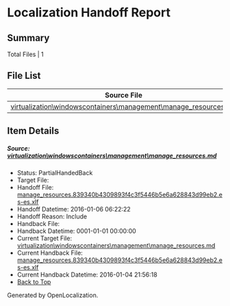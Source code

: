 # <a name='report-top'></a> Localization Handoff Report

## Summary
 Total Files | 1

## File List
 Source File | Status | Details 
 ----------- | ------ | ------- 
 [virtualization\windowscontainers\management\manage_resources.md](https://github.com/Microsoft/Virtualization-Documentation-Private/blob/a1cd5a5735c98779195b8d8b93157a4747cf9017/virtualization/windowscontainers/management/manage_resources.md) | PartialHandedBack | [Details](#5a82d33ca629f2f3243e201815f493c7d26a6ba2214)

## Item Details
##### <a name='5a82d33ca629f2f3243e201815f493c7d26a6ba2214'></a> Source: [virtualization\windowscontainers\management\manage_resources.md](https://github.com/Microsoft/Virtualization-Documentation-Private/blob/a1cd5a5735c98779195b8d8b93157a4747cf9017/virtualization/windowscontainers/management/manage_resources.md)
* Status: PartialHandedBack
* Target File: 
* Handoff File: [manage_resources.839340b4309893f4c3f5446b5e6a628843d99eb2.es-es.xlf](https://github.com/Microsoft/Virtualization-Documentation-Private.handoff/blob/915a9a7d6ea16715890c0a3f63055fbf0da4e480/ol-handoff/Microsoft/Virtualization-Documentation-Private.es-es/live/manage_resources.839340b4309893f4c3f5446b5e6a628843d99eb2.es-es.xlf)
* Handoff Datetime: 2016-01-06 06:22:22
* Handoff Reason: Include
* Handback File: 
* Handback Datetime: 0001-01-01 00:00:00
* Current Target File: [virtualization\windowscontainers\management\manage_resources.md](https://github.com/Microsoft/Virtualization-Documentation-Private.es-es/blob/c637cfefa2407f088975966ffa52f204202326d1/virtualization/windowscontainers/management/manage_resources.md)
* Current Handback File: [manage_resources.839340b4309893f4c3f5446b5e6a628843d99eb2.es-es.xlf](https://github.com/Microsoft/Virtualization-Documentation-Private.handback/blob/63980253af91094a1572b085910951488775d39b/ol-handback/Microsoft/Virtualization-Documentation-Private.es-es/live/manage_resources.839340b4309893f4c3f5446b5e6a628843d99eb2.es-es.xlf)
* Current Handback Datetime: 2016-01-04 21:56:18
* [Back to Top](#report-top)


Generated by OpenLocalization.
